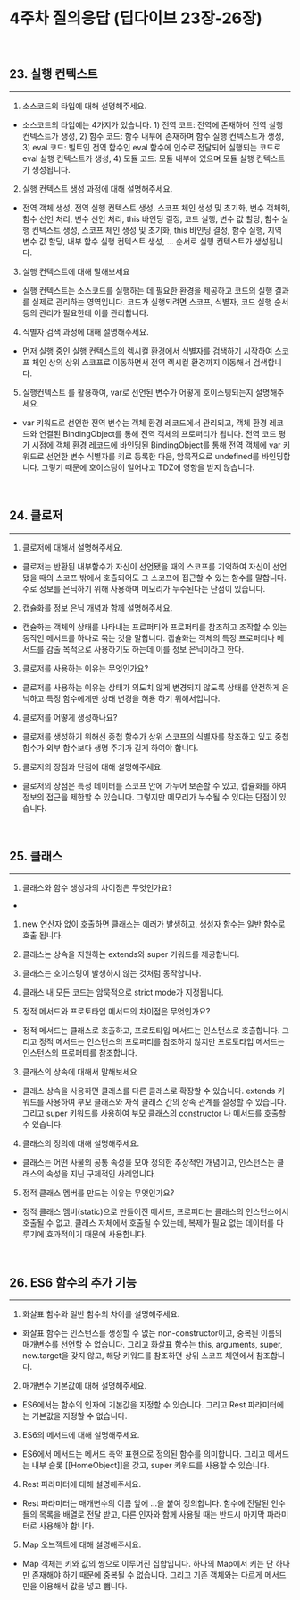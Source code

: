# 4주차 질의응답 (딥다이브 23장-26장)

<br>

## 23. 실행 컨텍스트

---

1. 소스코드의 타입에 대해 설명해주세요.

- 소스코드의 타입에는 4가지가 있습니다. 1) 전역 코드: 전역에 존재하며 전역 실행 컨텍스트가 생성, 2) 함수 코드: 함수 내부에 존재하며 함수 실행 컨텍스트가 생성, 3) eval 코드: 빌트인 전역 함수인 eval 함수에 인수로 전달되어 실행되는 코드로 eval 실행 컨텍스트가 생성, 4) 모듈 코드: 모듈 내부에 있으며 모듈 실행 컨텍스트가 생성됩니다.

2. 실행 컨텍스트 생성 과정에 대해 설명해주세요.

- 전역 객체 생성, 전역 실행 컨텍스트 생성, 스코프 체인 생성 및 초기화, 변수 객체화, 함수 선언 처리, 변수 선언 처리, this 바인딩 결정, 코드 실행, 변수 값 할당, 함수 실행 컨텍스트 생성, 스코프 체인 생성 및 초기화, this 바인딩 결정, 함수 실행, 지역 변수 값 할당, 내부 함수 실행 컨텍스트 생성, ... 순서로 실행 컨텍스트가 생성됩니다.

3. 실행 컨텍스트에 대해 말해보세요

- 실행 컨텍스트는 소스코드를 실행하는 데 필요한 환경을 제공하고 코드의 실행 결과를 실제로 관리하는 영역입니다. 코드가 실행되려면 스코프, 식별자, 코드 실행 순서 등의 관리가 필요한데 이를 관리합니다.

4. 식별자 검색 과정에 대해 설명해주세요.

- 먼저 실행 중인 실행 컨텍스트의 렉시컬 환경에서 식별자를 검색하기 시작하여 스코프 체인 상의 상위 스코프로 이동하면서 전역 렉시컬 환경까지 이동해서 검색합니다.

5. 실행컨텍스트 를 활용하여, var로 선언된 변수가 어떻게 호이스팅되는지 설명해주세요.

- var 키워드로 선언한 전역 변수는 객체 환경 레코드에서 관리되고, 객체 환경 레코드와 연결된 BindingObject를 통해 전역 객체의 프로퍼티가 됩니다. 전역 코드 평가 시점에 객체 환경 레코드에 바인딩된 BindingObject를 통해 전역 객체에 var 키워드로 선언한 변수 식별자를 키로 등록한 다음, 암묵적으로 undefined를 바인딩합니다. 그렇기 때문에 호이스팅이 일어나고 TDZ에 영향을 받지 않습니다.

<br>

## 24. 클로저

---

1. 클로저에 대해서 설명해주세요.

- 클로저는 반환된 내부함수가 자신이 선언됐을 때의 스코프를 기억하여 자신이 선언됐을 때의 스코프 밖에서 호출되어도 그 스코프에 접근할 수 있는 함수를 말합니다. 주로 정보를 은닉하기 위해 사용하며 메모리가 누수된다는 단점이 있습니다.

2. 캡슐화를 정보 은닉 개념과 함께 설명해주세요.

- 캡슐화는 객체의 상태를 나타내는 프로퍼티와 프로퍼티를 참조하고 조작할 수 있는 동작인 메서드를 하나로 묶는 것을 말합니다. 캡슐화는 객체의 특정 프로퍼티나 메서드를 감출 목적으로 사용하기도 하는데 이를 정보 은닉이라고 한다.

3. 클로저를 사용하는 이유는 무엇인가요?

- 클로저를 사용하는 이유는 상태가 의도치 않게 변경되지 않도록 상태를 안전하게 은닉하고 특정 함수에게만 상태 변경을 허용 하기 위해서입니다.

4. 클로저를 어떻게 생성하나요?

- 클로저를 생성하기 위해선 중첩 함수가 상위 스코프의 식별자를 참조하고 있고 중첩 함수가 외부 함수보다 생명 주기가 길게 하여야 합니다.

5. 클로저의 장점과 단점에 대해 설명해주세요.

- 클로저의 장점은 특정 데이터를 스코프 안에 가두어 보존할 수 있고, 캡슐화를 하여 정보의 접근을 제한할 수 있습니다. 그렇지만 메모리가 누수될 수 있다는 단점이 있습니다.

<br>

## 25. 클래스

---

1. 클래스와 함수 생성자의 차이점은 무엇인가요?

-

1. new 연산자 없이 호출하면 클래스는 에러가 발생하고, 생성자 함수는 일반 함수로 호출 됩니다.
2. 클래스는 상속을 지원하는 extends와 super 키워드를 제공합니다.
3. 클래스는 호이스팅이 발생하지 않는 것처럼 동작합니다.
4. 클래스 내 모든 코드는 암묵적으로 strict mode가 지정됩니다.

5. 정적 메서드와 프로토타입 메서드의 차이점은 무엇인가요?

- 정적 메서드는 클래스로 호출하고, 프로토타입 메서드는 인스턴스로 호출합니다. 그리고 정적 메서드는 인스턴스의 프로퍼티를 참조하지 않지만 프로토타입 메서드는 인스턴스의 프로퍼티를 참조합니다.

3. 클래스의 상속에 대해서 말해보세요

- 클래스 상속을 사용하면 클래스를 다른 클래스로 확장할 수 있습니다. extends 키워드를 사용하여 부모 클래스와 자식 클래스 간의 상속 관계를 설정할 수 있습니다. 그리고 super 키워드를 사용하여 부모 클래스의 constructor 나 메서드를 호출할 수 있습니다.

4. 클래스의 정의에 대해 설명해주세요.

- 클래스는 어떤 사물의 공통 속성을 모아 정의한 추상적인 개념이고, 인스턴스는 클래스의 속성을 지닌 구체적인 사례입니다.

5. 정적 클래스 멤버를 만드는 이유는 무엇인가요?

- 정적 클래스 멤버(static)으로 만들어진 메서드, 프로퍼티는 클래스의 인스턴스에서 호출될 수 없고, 클래스 자체에서 호출될 수 있는데, 복제가 필요 없는 데이터를 다루기에 효과적이기 때문에 사용합니다.

<br>

## 26. ES6 함수의 추가 기능

---

1. 화살표 함수와 일반 함수의 차이를 설명해주세요.

- 화살표 함수는 인스턴스를 생성할 수 없는 non-constructor이고, 중복된 이름의 매개변수를 선언할 수 없습니다. 그리고 화살표 함수는 this, arguments, super, new.target을 갖지 않고, 해당 키워드를 참조하면 상위 스코프 체인에서 참조합니다.

2. 매개변수 기본값에 대해 설명해주세요.

- ES6에서는 함수의 인자에 기본값을 지정할 수 있습니다. 그리고 Rest 파라미터에는 기본값을 지정할 수 없습니다.

3. ES6의 메서드에 대해 설명해주세요.

- ES6에서 메서드는 메서드 축약 표현으로 정의된 함수를 의미합니다. 그리고 메서드는 내부 슬롯 [[HomeObject]]을 갖고, super 키워드를 사용할 수 있습니다.

4. Rest 파라미터에 대해 설명해주세요.

- Rest 파라미터는 매개변수의 이름 앞에 ...을 붙여 정의합니다. 함수에 전달된 인수들의 목록을 배열로 전달 받고, 다른 인자와 함께 사용될 때는 반드시 마지막 파라미터로 사용해야 합니다.

5. Map 오브젝트에 대해 설명해주세요.

- Map 객체는 키와 값의 쌍으로 이루어진 집합입니다. 하나의 Map에서 키는 단 하나만 존재해야 하기 때문에 중복될 수 없습니다. 그리고 기존 객체와는 다르게 메서드만을 이용해서 값을 넣고 뺍니다.
